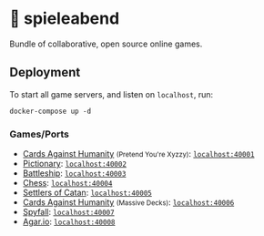 # 🎲 spieleabend

Bundle of collaborative, open source online games.

## Deployment

To start all game servers, and listen on `localhost`, run:
```shell script
docker-compose up -d
```

### Games/Ports

- [Cards Against Humanity](https://github.com/emcniece/DockerYourXyzzy) 
  <small>(Pretend You're Xyzzy)</small>:
  [`localhost:40001`](http://localhost:40001)
- [Pictionary](https://github.com/scribble-rs/scribble.rs):
  [`localhost:40002`](http://localhost:40002)
- [Battleship](https://github.com/manassarpatwar/WarVessels):
  [`localhost:40003`](http://localhost:40003)
- [Chess](https://github.com/Aveek-Saha/Online-Chess):
  [`localhost:40004`](http://localhost:40004)
- [Settlers of Catan](https://github.com/seansegal/tincisnotcatan):
  [`localhost:40005`](http://localhost:40005)
- [Cards Against Humanity](https://github.com/lattyware/massivedecks) 
  <small>(Massive Decks)</small>:
  [`localhost:40006`](http://localhost:40006)
- [Spyfall](https://github.com/tannerkrewson/spyfall):
  [`localhost:40007`](http://localhost:40007)
- [Agar.io](https://github.com/huytd/agar.io-clone):
  [`localhost:40008`](http://localhost:40008)
